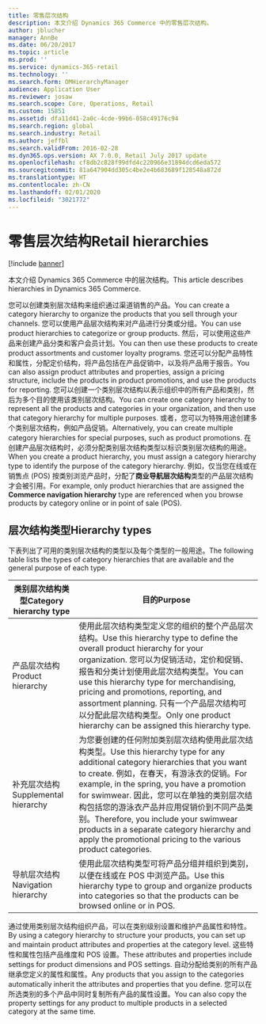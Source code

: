 ```yaml
---
title: 零售层次结构
description: 本文介绍 Dynamics 365 Commerce 中的零售层次结构。
author: jblucher
manager: AnnBe
ms.date: 06/20/2017
ms.topic: article
ms.prod: ''
ms.service: dynamics-365-retail
ms.technology: ''
ms.search.form: OMHierarchyManager
audience: Application User
ms.reviewer: josaw
ms.search.scope: Core, Operations, Retail
ms.custom: 15851
ms.assetid: dfa11d41-2a0c-4cde-99b6-058c49176c94
ms.search.region: global
ms.search.industry: Retail
ms.author: jeffbl
ms.search.validFrom: 2016-02-28
ms.dyn365.ops.version: AX 7.0.0, Retail July 2017 update
ms.openlocfilehash: cf8db2c828f99dfd4c220966e31894dcd6eda572
ms.sourcegitcommit: 81a647904dd305c4be2e4b683689f128548a872d
ms.translationtype: HT
ms.contentlocale: zh-CN
ms.lasthandoff: 02/01/2020
ms.locfileid: "3021772"
---
```

# <a name="retail-hierarchies"></a><span data-ttu-id="8a9dd-103">零售层次结构</span><span class="sxs-lookup"><span data-stu-id="8a9dd-103">Retail hierarchies</span></span>

[!include [banner](includes/banner.md)]

<span data-ttu-id="8a9dd-104">本文介绍 Dynamics 365 Commerce 中的层次结构。</span><span class="sxs-lookup"><span data-stu-id="8a9dd-104">This article describes hierarchies in Dynamics 365 Commerce.</span></span>

<span data-ttu-id="8a9dd-105">您可以创建类别层次结构来组织通过渠道销售的产品。</span><span class="sxs-lookup"><span data-stu-id="8a9dd-105">You can create a category hierarchy to organize the products that you sell through your channels.</span></span> <span data-ttu-id="8a9dd-106">您可以使用产品层次结构来对产品进行分类或分组。</span><span class="sxs-lookup"><span data-stu-id="8a9dd-106">You can use product hierarchies to categorize or group products.</span></span> <span data-ttu-id="8a9dd-107">然后，可以使用这些产品来创建产品分类和客户会员计划。</span><span class="sxs-lookup"><span data-stu-id="8a9dd-107">You can then use these products to create product assortments and customer loyalty programs.</span></span> <span data-ttu-id="8a9dd-108">您还可以分配产品特性和属性，分配定价结构，将产品包括在产品促销中，以及将产品用于报告。</span><span class="sxs-lookup"><span data-stu-id="8a9dd-108">You can also assign product attributes and properties, assign a pricing structure, include the products in product promotions, and use the products for reporting.</span></span> <span data-ttu-id="8a9dd-109">您可以创建一个类别层次结构以表示组织中的所有产品和类别，然后为多个目的使用该类别层次结构。</span><span class="sxs-lookup"><span data-stu-id="8a9dd-109">You can create one category hierarchy to represent all the products and categories in your organization, and then use that category hierarchy for multiple purposes.</span></span> <span data-ttu-id="8a9dd-110">或者，您可以为特殊用途创建多个类别层次结构，例如产品促销。</span><span class="sxs-lookup"><span data-stu-id="8a9dd-110">Alternatively, you can create multiple category hierarchies for special purposes, such as product promotions.</span></span> <span data-ttu-id="8a9dd-111">在创建产品层次结构时，必须分配类别层次结构类型以标识类别层次结构的用途。</span><span class="sxs-lookup"><span data-stu-id="8a9dd-111">When you create a product hierarchy, you must assign a category hierarchy type to identify the purpose of the category hierarchy.</span></span> <span data-ttu-id="8a9dd-112">例如，仅当您在线或在销售点 (POS) 按类别浏览产品时，分配了**商业导航层次结构**类型的产品层次结构才会被引用。</span><span class="sxs-lookup"><span data-stu-id="8a9dd-112">For example, only product hierarchies that are assigned the **Commerce navigation hierarchy** type are referenced when you browse products by category online or in point of sale (POS).</span></span>

## <a name="hierarchy-types"></a><span data-ttu-id="8a9dd-113">层次结构类型</span><span class="sxs-lookup"><span data-stu-id="8a9dd-113">Hierarchy types</span></span>

<span data-ttu-id="8a9dd-114">下表列出了可用的类别层次结构的类型以及每个类型的一般用途。</span><span class="sxs-lookup"><span data-stu-id="8a9dd-114">The following table lists the types of category hierarchies that are available and the general purpose of each type.</span></span>

| <span data-ttu-id="8a9dd-115">类别层次结构类型</span><span class="sxs-lookup"><span data-stu-id="8a9dd-115">Category hierarchy type</span></span>       | <span data-ttu-id="8a9dd-116">目的</span><span class="sxs-lookup"><span data-stu-id="8a9dd-116">Purpose</span></span> |
|-------------------------------|---------|
| <span data-ttu-id="8a9dd-117">产品层次结构</span><span class="sxs-lookup"><span data-stu-id="8a9dd-117">Product hierarchy</span></span>      | <span data-ttu-id="8a9dd-118">使用此层次结构类型定义您的组织的整个产品层次结构。</span><span class="sxs-lookup"><span data-stu-id="8a9dd-118">Use this hierarchy type to define the overall product hierarchy for your organization.</span></span> <span data-ttu-id="8a9dd-119">您可以为促销活动，定价和促销、报告和分类计划使用此层次结构类型。</span><span class="sxs-lookup"><span data-stu-id="8a9dd-119">You can use this hierarchy type for merchandising, pricing and promotions, reporting, and assortment planning.</span></span> <span data-ttu-id="8a9dd-120">只有一个产品层次结构可以分配此层次结构类型。</span><span class="sxs-lookup"><span data-stu-id="8a9dd-120">Only one product hierarchy can be assigned this hierarchy type.</span></span> |
| <span data-ttu-id="8a9dd-121">补充层次结构</span><span class="sxs-lookup"><span data-stu-id="8a9dd-121">Supplemental hierarchy</span></span> | <span data-ttu-id="8a9dd-122">为您要创建的任何附加类别层次结构使用此层次结构类型。</span><span class="sxs-lookup"><span data-stu-id="8a9dd-122">Use this hierarchy type for any additional category hierarchies that you want to create.</span></span> <span data-ttu-id="8a9dd-123">例如，在春天，有游泳衣的促销。</span><span class="sxs-lookup"><span data-stu-id="8a9dd-123">For example, in the spring, you have a promotion for swimwear.</span></span> <span data-ttu-id="8a9dd-124">因此，您可以在单独的类别层次结构包括您的游泳衣产品并应用促销价到不同产品类别。</span><span class="sxs-lookup"><span data-stu-id="8a9dd-124">Therefore, you include your swimwear products in a separate category hierarchy and apply the promotional pricing to the various product categories.</span></span> |
| <span data-ttu-id="8a9dd-125">导航层次结构</span><span class="sxs-lookup"><span data-stu-id="8a9dd-125">Navigation hierarchy</span></span>   | <span data-ttu-id="8a9dd-126">使用此层次结构类型可将产品分组并组织到类别，以便在线或在 POS 中浏览产品。</span><span class="sxs-lookup"><span data-stu-id="8a9dd-126">Use this hierarchy type to group and organize products into categories so that the products can be browsed online or in POS.</span></span> |

<span data-ttu-id="8a9dd-127">通过使用类别层次结构组织产品，可以在类别级别设置和维护产品属性和特性。</span><span class="sxs-lookup"><span data-stu-id="8a9dd-127">By using a category hierarchy to structure your products, you can set up and maintain product attributes and properties at the category level.</span></span> <span data-ttu-id="8a9dd-128">这些特性和属性包括产品维度和 POS 设置。</span><span class="sxs-lookup"><span data-stu-id="8a9dd-128">These attributes and properties include settings for product dimensions and POS settings.</span></span> <span data-ttu-id="8a9dd-129">自动分配给类别的所有产品继承您定义的属性和属性。</span><span class="sxs-lookup"><span data-stu-id="8a9dd-129">Any products that you assign to the categories automatically inherit the attributes and properties that you define.</span></span> <span data-ttu-id="8a9dd-130">您可以在所选类别的多个产品中同时复制所有产品的属性设置。</span><span class="sxs-lookup"><span data-stu-id="8a9dd-130">You can also copy the property settings for any product to multiple products in a selected category at the same time.</span></span>
